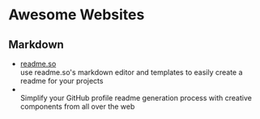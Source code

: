 # Awesome Websites

## Markdown

- [readme.so](https://readme.so/editor) <br /> use readme.so's markdown editor and templates to easily create a readme for your projects
- [](https://profilinator.rishav.dev/) <br /> Simplify your GitHub profile readme generation process with creative components from all over the web


